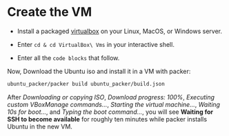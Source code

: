 # Create the VM

- Install a packaged [virtualbox][virtualbox] on your Linux, MacOS, or Windows server.

- Enter `cd & cd VirtualBox\ Vms` in your interactive shell.

- Enter all the `code blocks` that follow.

Now, Download the Ubuntu iso and install it in a VM with packer:

```bash
ubuntu_packer/packer build ubuntu_packer/build.json
```

After _Downloading or copying ISO_, _Download progress: 100%_, _Executing custom VBoxManage commands..._, _Starting the virtual machine..._, _Waiting 10s for boot..._, and _Typing the boot command..._, you will see __Waiting for SSH to become available__ for roughly ten minutes while packer installs Ubuntu in the new VM. 


[virtualbox]: https://www.virtualbox.org/wiki/Downloads

